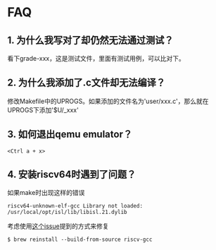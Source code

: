 # FAQ

## 1. 为什么我写对了却仍然无法通过测试？

看下grade-xxx，这是测试文件，里面有测试用例，可以比对下。

## 2. 为什么我添加了.c文件却无法编译？

修改Makefile中的UPROGS。如果添加的文件名为'user/xxx.c'，那么就在UPROGS下添加'$U/_xxx\'

## 3. 如何退出qemu emulator？

```
<Ctrl a + x>
```

## 4. 安装riscv64时遇到了问题？

如果make时出现这样的错误

```
riscv64-unknown-elf-gcc Library not loaded: /usr/local/opt/isl/lib/libisl.21.dylib
```

考虑使用[这个issue](https://github.com/riscv/homebrew-riscv/issues/15)提到的方式来修复

```
$ brew reinstall --build-from-source riscv-gcc
```
